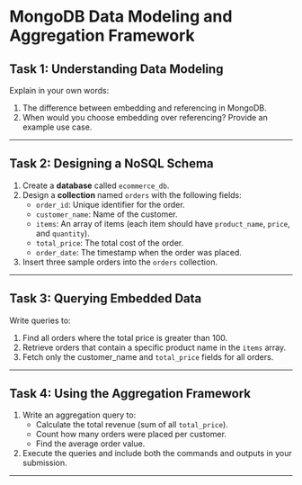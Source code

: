 # MongoDB Data Modeling and Aggregation Framework

##  Task 1: Understanding Data Modeling  
Explain in your own words:  
1. The difference between embedding and referencing in MongoDB.  
2. When would you choose embedding over referencing? Provide an example use case.  

---

##  Task 2: Designing a NoSQL Schema  
1. Create a **database** called `ecommerce_db`.  
2. Design a **collection** named `orders` with the following fields:  
   - `order_id`: Unique identifier for the order.  
   - `customer_name`: Name of the customer.  
   - `items`: An array of items (each item should have `product_name`, `price`, and `quantity`).  
   - `total_price`: The total cost of the order.  
   - `order_date`: The timestamp when the order was placed.  
3. Insert three sample orders into the `orders` collection.  

---

## Task 3: Querying Embedded Data  
Write queries to:  
1. Find all orders where the total price is greater than 100.  
2. Retrieve orders that contain a specific product name in the `items` array.  
3. Fetch only the customer_name and `total_price` fields for all orders.  

---

## Task 4: Using the Aggregation Framework 
1. Write an aggregation query to:  
   - Calculate the total revenue (sum of all `total_price`).  
   - Count how many orders were placed per customer.  
   - Find the average order value.  
2. Execute the queries and include both the commands and outputs in your submission.  

---


